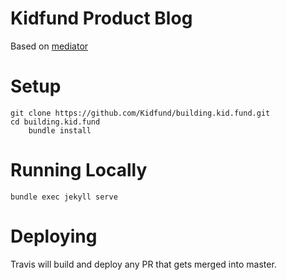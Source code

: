 # Kidfund Product Blog

Based on [mediator](https://github.com/dirkfabisch/mediator "mediator")

# Setup

```
git clone https://github.com/Kidfund/building.kid.fund.git
cd building.kid.fund
    bundle install
```

# Running Locally

```
bundle exec jekyll serve
```

# Deploying

Travis will build and deploy any PR that gets merged into master. 